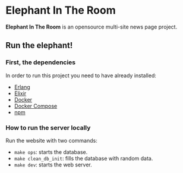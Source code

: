 # Elephant In The Room
**Elephant In The Room** is an opensource multi-site news page project.

## Run the elephant!

### First, the dependencies
In order to run this project you need to have already installed:

* [Erlang](http://erlang.org/doc/installation_guide/INSTALL.html)
* [Elixir](https://elixir-lang.org/install.html)
* [Docker](https://docs.docker.com/install/)
* [Docker Compose](https://docs.docker.com/compose/install/)
* [npm](https://docs.npmjs.com/cli/install)

### How to run the server locally
Run the website with two commands:

- `make ops`: starts the database.
- `make clean_db_init`: fills the database with random data.
- `make dev`: starts the web server.



